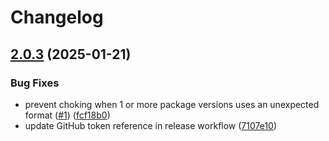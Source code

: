 # Changelog

## [2.0.3](https://github.com/nbcnews/npm-lockfile-changes/compare/v2.0.2...v2.0.3) (2025-01-21)


### Bug Fixes

* prevent choking when 1 or more package versions uses an unexpected format ([#1](https://github.com/nbcnews/npm-lockfile-changes/issues/1)) ([fcf18b0](https://github.com/nbcnews/npm-lockfile-changes/commit/fcf18b04c368788752c679613723de5f7f750736))
* update GitHub token reference in release workflow ([7107e10](https://github.com/nbcnews/npm-lockfile-changes/commit/7107e10f60fd37a0f4fea015ba52eef7ca961eaa))
